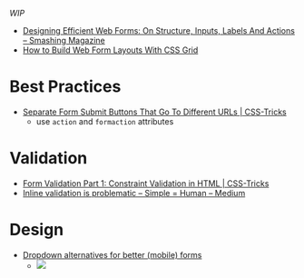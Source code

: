 _WIP_

- [Designing Efficient Web Forms: On Structure, Inputs, Labels And Actions – Smashing Magazine](https://www.smashingmagazine.com/2017/06/designing-efficient-web-forms/?utm_source=frontendfocus&utm_medium=email)
- [How to Build Web Form Layouts With CSS Grid](https://webdesign.tutsplus.com/tutorials/how-to-build-web-form-layouts-with-css-grid--cms-28776?utm_source=frontendfocus&utm_medium=email)

# Best Practices
- [Separate Form Submit Buttons That Go To Different URLs | CSS-Tricks](https://css-tricks.com/separate-form-submit-buttons-go-different-urls/)
  - use `action` and `formaction` attributes

# Validation
- [Form Validation Part 1: Constraint Validation in HTML | CSS-Tricks](https://css-tricks.com/form-validation-part-1-constraint-validation-html/)
- [Inline validation is problematic – Simple = Human – Medium](https://medium.com/simple-human/inline-validation-is-problematic-399dd01d436f)

# Design
- [Dropdown alternatives for better (mobile) forms](https://medium.com/@kollinz/dropdown-alternatives-for-better-mobile-forms-53e40d641b53)
  - ![](https://cdn-images-1.medium.com/max/800/1*RgJCeUgLsW6YImsJeDep7A.png)